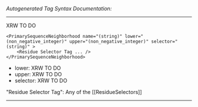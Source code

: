 _Autogenerated Tag Syntax Documentation:_

---
XRW TO DO

```
<PrimarySequenceNeighborhood name="(string)" lower="(non_negative_integer)" upper="(non_negative_integer)" selector="(string)" >
    <Residue Selector Tag ... />
</PrimarySequenceNeighborhood>
```

-   lower: XRW TO DO
-   upper: XRW TO DO
-   selector: XRW TO DO


"Residue Selector Tag": Any of the [[ResidueSelectors]]

---
